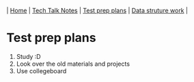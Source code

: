 | [Home](..) | [Tech Talk Notes](../ttn) | [Test prep plans](.) | [Data struture work](../dsw) |


# Test prep plans
1. Study :D
2. Look over the old materials and projects
3. Use collegeboard